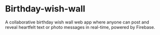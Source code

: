 # Birthday-wish-wall
A collaborative birthday wish wall web app where anyone can post and reveal heartfelt text or photo messages in real-time, powered by Firebase.

